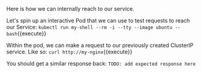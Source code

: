 Here is how we can internally reach to our service.

Let's spin up an interactive Pod that we can use to test requests to reach our Service:
`kubectl run my-shell --rm -i --tty --image ubuntu -- bash`{{execute}}

Within the pod, we can make a request to our previously created ClusterIP service. Like so:
`curl http://my-nginx`{{execute}}

You should get a similar response back:
`TODO: add expected response here`